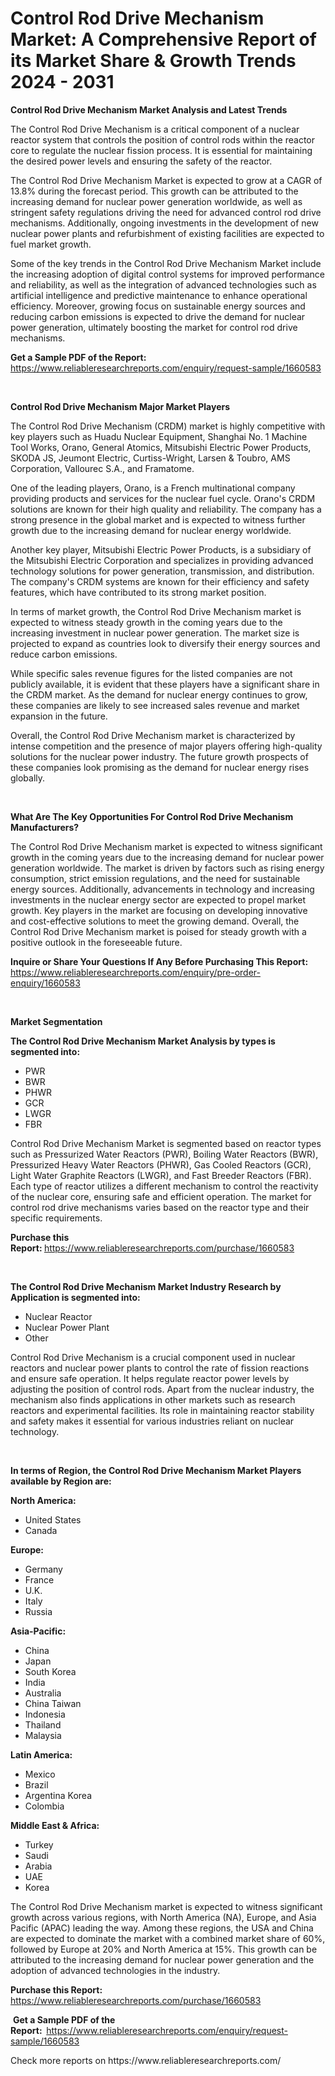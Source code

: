 <p><h1>Control Rod Drive Mechanism Market: A Comprehensive Report of its Market Share & Growth Trends 2024 - 2031</h1></p><p><strong>Control Rod Drive Mechanism Market Analysis and Latest Trends</strong></p>
<p><p>The Control Rod Drive Mechanism is a critical component of a nuclear reactor system that controls the position of control rods within the reactor core to regulate the nuclear fission process. It is essential for maintaining the desired power levels and ensuring the safety of the reactor.</p><p>The Control Rod Drive Mechanism Market is expected to grow at a CAGR of 13.8% during the forecast period. This growth can be attributed to the increasing demand for nuclear power generation worldwide, as well as stringent safety regulations driving the need for advanced control rod drive mechanisms. Additionally, ongoing investments in the development of new nuclear power plants and refurbishment of existing facilities are expected to fuel market growth.</p><p>Some of the key trends in the Control Rod Drive Mechanism Market include the increasing adoption of digital control systems for improved performance and reliability, as well as the integration of advanced technologies such as artificial intelligence and predictive maintenance to enhance operational efficiency. Moreover, growing focus on sustainable energy sources and reducing carbon emissions is expected to drive the demand for nuclear power generation, ultimately boosting the market for control rod drive mechanisms.</p></p>
<p><strong>Get a Sample PDF of the Report:&nbsp;</strong> <a href="https://www.reliableresearchreports.com/enquiry/request-sample/1660583">https://www.reliableresearchreports.com/enquiry/request-sample/1660583</a></p>
<p>&nbsp;</p>
<p><strong>Control Rod Drive Mechanism Major Market Players</strong></p>
<p><p>The Control Rod Drive Mechanism (CRDM) market is highly competitive with key players such as Huadu Nuclear Equipment, Shanghai No. 1 Machine Tool Works, Orano, General Atomics, Mitsubishi Electric Power Products, SKODA JS, Jeumont Electric, Curtiss-Wright, Larsen & Toubro, AMS Corporation, Vallourec S.A., and Framatome. </p><p>One of the leading players, Orano, is a French multinational company providing products and services for the nuclear fuel cycle. Orano's CRDM solutions are known for their high quality and reliability. The company has a strong presence in the global market and is expected to witness further growth due to the increasing demand for nuclear energy worldwide.</p><p>Another key player, Mitsubishi Electric Power Products, is a subsidiary of the Mitsubishi Electric Corporation and specializes in providing advanced technology solutions for power generation, transmission, and distribution. The company's CRDM systems are known for their efficiency and safety features, which have contributed to its strong market position.</p><p>In terms of market growth, the Control Rod Drive Mechanism market is expected to witness steady growth in the coming years due to the increasing investment in nuclear power generation. The market size is projected to expand as countries look to diversify their energy sources and reduce carbon emissions.</p><p>While specific sales revenue figures for the listed companies are not publicly available, it is evident that these players have a significant share in the CRDM market. As the demand for nuclear energy continues to grow, these companies are likely to see increased sales revenue and market expansion in the future. </p><p>Overall, the Control Rod Drive Mechanism market is characterized by intense competition and the presence of major players offering high-quality solutions for the nuclear power industry. The future growth prospects of these companies look promising as the demand for nuclear energy rises globally.</p></p>
<p>&nbsp;</p>
<p><strong>What Are The Key Opportunities For Control Rod Drive Mechanism Manufacturers?</strong></p>
<p><p>The Control Rod Drive Mechanism market is expected to witness significant growth in the coming years due to the increasing demand for nuclear power generation worldwide. The market is driven by factors such as rising energy consumption, strict emission regulations, and the need for sustainable energy sources. Additionally, advancements in technology and increasing investments in the nuclear energy sector are expected to propel market growth. Key players in the market are focusing on developing innovative and cost-effective solutions to meet the growing demand. Overall, the Control Rod Drive Mechanism market is poised for steady growth with a positive outlook in the foreseeable future.</p></p>
<p><strong>Inquire or Share Your Questions If Any Before Purchasing This Report:</strong> <a href="https://www.reliableresearchreports.com/enquiry/pre-order-enquiry/1660583">https://www.reliableresearchreports.com/enquiry/pre-order-enquiry/1660583</a></p>
<p>&nbsp;</p>
<p><strong>Market Segmentation</strong></p>
<p><strong>The Control Rod Drive Mechanism Market Analysis by types is segmented into:</strong></p>
<p><ul><li>PWR</li><li>BWR</li><li>PHWR</li><li>GCR</li><li>LWGR</li><li>FBR</li></ul></p>
<p><p>Control Rod Drive Mechanism Market is segmented based on reactor types such as Pressurized Water Reactors (PWR), Boiling Water Reactors (BWR), Pressurized Heavy Water Reactors (PHWR), Gas Cooled Reactors (GCR), Light Water Graphite Reactors (LWGR), and Fast Breeder Reactors (FBR). Each type of reactor utilizes a different mechanism to control the reactivity of the nuclear core, ensuring safe and efficient operation. The market for control rod drive mechanisms varies based on the reactor type and their specific requirements.</p></p>
<p><strong>Purchase this Report:&nbsp;</strong><a href="https://www.reliableresearchreports.com/purchase/1660583">https://www.reliableresearchreports.com/purchase/1660583</a></p>
<p>&nbsp;</p>
<p><strong>The Control Rod Drive Mechanism Market Industry Research by Application is segmented into:</strong></p>
<p><ul><li>Nuclear Reactor</li><li>Nuclear Power Plant</li><li>Other</li></ul></p>
<p><p>Control Rod Drive Mechanism is a crucial component used in nuclear reactors and nuclear power plants to control the rate of fission reactions and ensure safe operation. It helps regulate reactor power levels by adjusting the position of control rods. Apart from the nuclear industry, the mechanism also finds applications in other markets such as research reactors and experimental facilities. Its role in maintaining reactor stability and safety makes it essential for various industries reliant on nuclear technology.</p></p>
<p>&nbsp;</p>
<p><strong>In terms of Region, the Control Rod Drive Mechanism Market Players available by Region are:</strong></p>
<p>
    <p> <strong> North America: </strong>
        <ul>
            <li>United States</li>
            <li>Canada</li>
        </ul>
        </p> 
    <p> <strong> Europe: </strong>
        <ul>
            <li>Germany</li>
            <li>France</li>
            <li>U.K.</li>
            <li>Italy</li>
            <li>Russia</li>
        </ul>
        </p> 
    <p> <strong> Asia-Pacific: </strong>
        <ul>
            <li>China</li>
            <li>Japan</li>
            <li>South Korea</li>
            <li>India</li>
            <li>Australia</li>
            <li>China Taiwan</li>
            <li>Indonesia</li>
            <li>Thailand</li>
            <li>Malaysia</li>
        </ul>
        </p> 
    <p> <strong> Latin America: </strong>
        <ul>
            <li>Mexico</li>
            <li>Brazil</li>
            <li>Argentina Korea</li>
            <li>Colombia</li>
        </ul>
        </p> 
    <p> <strong> Middle East & Africa: </strong>
        <ul>
            <li>Turkey</li>
            <li>Saudi</li>
            <li>Arabia</li>
            <li>UAE</li>
            <li>Korea</li>
        </ul>
    </p>
    </p>
<p><p>The Control Rod Drive Mechanism market is expected to witness significant growth across various regions, with North America (NA), Europe, and Asia Pacific (APAC) leading the way. Among these regions, the USA and China are expected to dominate the market with a combined market share of 60%, followed by Europe at 20% and North America at 15%. This growth can be attributed to the increasing demand for nuclear power generation and the adoption of advanced technologies in the industry.</p></p>
<p><strong>Purchase this Report: </strong><a href="https://www.reliableresearchreports.com/purchase/1660583">https://www.reliableresearchreports.com/purchase/1660583</a></p>
<p>&nbsp;<strong>Get a Sample PDF of the Report:&nbsp;&nbsp;</strong><a href="https://www.reliableresearchreports.com/enquiry/request-sample/1660583">https://www.reliableresearchreports.com/enquiry/request-sample/1660583</a></p>
<p><strong></strong></p>
<p>Check more reports on https://www.reliableresearchreports.com/</p>